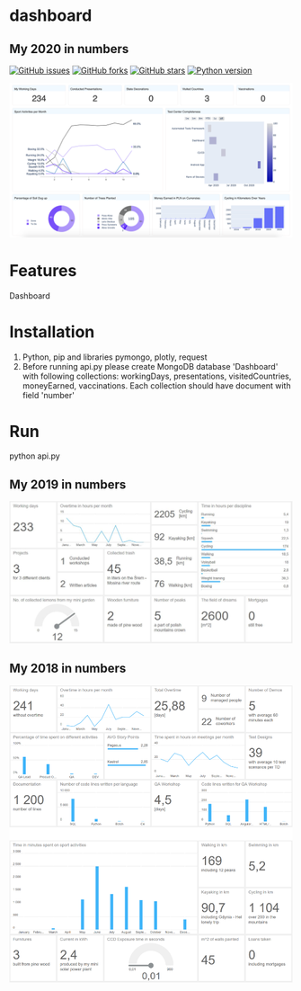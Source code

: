 # dashboard
## My 2020 in numbers
[![GitHub issues](https://img.shields.io/github/issues/przemastro/dashboard)](https://github.com/przemastro/dashboard/issues)
[![GitHub forks](https://img.shields.io/github/forks/przemastro/dashboard)](https://github.com/przemastro/dashboard/network)
[![GitHub stars](https://img.shields.io/github/stars/przemastro/dashboard)](https://github.com/przemastro/dashboard/stargazers)
[![Python version](https://img.shields.io/badge/Python-2.7.16-%233572A5)](https://github.com/przemastro/dashboard)

![Dashboard](https://github.com/przemastro/dashboard/blob/master/2020.png)

# Features
Dashboard

# Installation

1. Python, pip and libraries pymongo, plotly, request
2. Before running api.py please create MongoDB database 'Dashboard' with following collections: workingDays, presentations, visitedCountries, moneyEarned, vaccinations. Each collection should have document with field 'number'

# Run

python api.py



## My 2019 in numbers


![Dashboard](https://github.com/przemastro/dashboard/blob/master/2019.jpg)

## My 2018 in numbers


![Dashboard](https://github.com/przemastro/dashboard/blob/master/2018.png)
